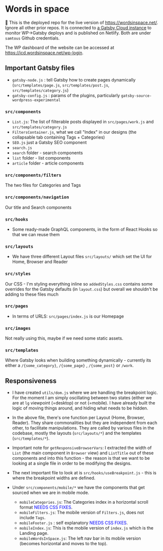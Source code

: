 # Words in space

📌 This is the deployed repo for the live version of https://wordsinspace.net/. Ignore all other prior repos. 
It is connected to [a Gatsby Cloud instance](https://www.gatsbyjs.com/dashboard/5a6874ee-d6ce-4893-91d1-b98fd4e79e27/sites/e44fdf3e-30f3-468f-9906-9bdfe99cfaaf/deploys) to monitor WP->Gatsby deploys and is published on Netlify. Both are under `samtous` Github credentials.

The WP dashboard of the website can be accessed at https://icd.wordsinspace.net/wp-login.

## Important Gatsby files 
- `gatsby-node.js` : tell Gatsby how to create pages dynamically (`src/templates/page.js`, `src/templates/post.js`, `src/templates/category.js`)
- `gatsby-config.js` : params of the plugins, particularly `gatsby-source-wordpress-experimental`

### `src/components`
- `List.js`: The list of filterable posts displayed in `src/pages/work.js` and `src/templates/category.js`
- `FiltersContainer.js`, what we call "Index" in our designs (the collapsable tab containing Tags + Categories)
- `SEO.js` just a Gatsby SEO component
- `search.js` 
- `search` folder - search components
- `list` folder - list components
- `article` folder - article components

### `src/components/filters`
The two files for Categories and Tags

### `src/components/navigation`
Our title and Search components

### `src/hooks`
- Some ready-made GraphQL components, in the form of React Hooks so that we can reuse them

### `src/layouts`
- We have three different Layout files `src/layouts/` which set the UI for Home, Browser and Reader

### `src/styles`
Our CSS - I'm styling everything inline so `addedStyles.css` contains some overrides for the Gatsby defaults (in `layout.css`) but overall we shouldn't be adding to these files much

### `src/pages`
- In terms of URLS: `src/pages/index.js` is our Homepage

### `src/images`
Not really using this, maybe if we need some static assets. 

### `src/templates`
Where Gatsby looks when building something dynamically - currently its either a `/{some_category}`, `/{some_page}` , `/{some_post}` or `/work`.


## Responsiveness
- I have created `utils/dom.js` where we are handling the breakpoint logic. For the moment I am simply oscillating between two states (either we are at `lg` viewpoint (=desktop) or not (=mobile). I have already built the logic of moving things around, and hiding what needs to be hidden.

- In the above file, there's one function per Layout (Home, Browser, Reader). They share commonalities but they are independent from each other, to facilitate manipulations. They are called by various files in the codebase, mostly the layouts (`src/layouts/*`) and the templates (`src/templates/*`). 

- Important note for `getResponsiveBrowserVars`: I extracted the width of `List` (the main component in `Browser` view) and `ListTitle` out of these components and into this function - the reason is that we want to be looking at a single file in order to be modifying the designs. 

- The next important file to look at is `src/hooks/useBreakpoint.js` - this is where the breakpoint widths are defined. 

- Under `src/components/mobile/*` we have the components that get sourced when we are in mobile mode.
	- `mobileCategories.js`: The Categories index in a horizontal scroll format <span style="color: #00f ">NEEDS CSS FIXES</span>.
	- `mobileFilters.js`: The mobile version of `Filters.js`, does not include `Tags`.
	- `mobileFooter.js` : self explanatory  <span style="color: #00f ">NEEDS CSS FIXES</span>. 
	- `mobileIndex.js`: This is the mobile version of `index.js` which is the Landing page.
	- `mobileWordsInSpace.js`: The left nav bar in its mobile version (becomes horizontal and moves to the top).
